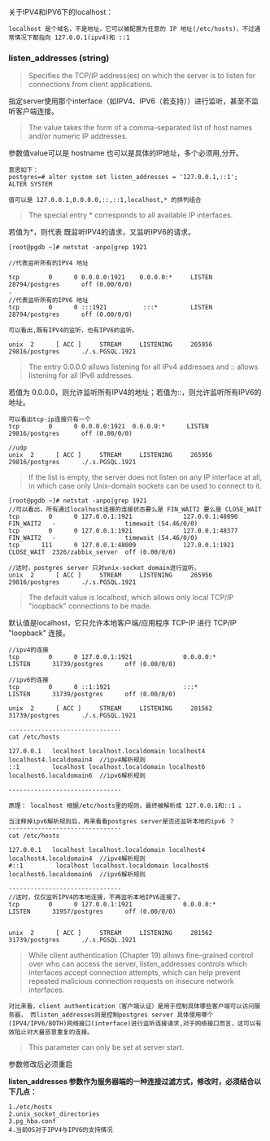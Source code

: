 关于IPV4和IPV6下的localhost：

`localhost 是个域名，不是地址，它可以被配置为任意的 IP 地址(/etc/hosts)，不过通常情况下都指向 127.0.0.1(ipv4)和 ::1`

### listen_addresses (string)



>Specifies the TCP/IP address(es) on which the server is to listen for connections from client applications. 

指定server使用那个interface（如IPV4、IPV6（若支持））进行监听，甚至不监听客户端连接。

>The value takes the form of a comma-separated list of host names and/or numeric IP addresses.

参数值value可以是 hostname 也可以是具体的IP地址，多个必须用,分开。

```
意思如下：
postgres=# alter system set listen_addresses = '127.0.0.1,::1';
ALTER SYSTEM

值可以是 127.0.0.1,0.0.0.0,::,::1,localhost,* 的排列组合
```


>The special entry * corresponds to all available IP interfaces. 

若值为*，则代表 既监听IPV4的请求，又监听IPV6的请求。

```
[root@pgdb ~]# netstat -anpo|grep 1921

//代表监听所有的IPV4 地址

tcp        0      0 0.0.0.0:1921    0.0.0.0:*     LISTEN      28794/postgres      off (0.00/0/0)
.
//代表监听所有的IPV6 地址
tcp        0      0 :::1921          :::*         LISTEN      28794/postgres      off (0.00/0/0)

可以看出,既有IPV4的监听，也有IPV6的监听。

unix  2      [ ACC ]     STREAM     LISTENING     265956 29816/postgres      ./.s.PGSQL.1921
```

>The entry 0.0.0.0 allows listening for all IPv4 addresses and :: allows listening for all IPv6 addresses.

若值为 0.0.0.0，则允许监听所有IPV4的地址；若值为::，则允许监听所有IPV6的地址。

```
可以看出tcp-ip连接只有一个
tcp        0      0 0.0.0.0:1921  0.0.0.0:*      LISTEN      29816/postgres      off (0.00/0/0)

//udp
unix  2      [ ACC ]     STREAM     LISTENING     265956 29816/postgres      ./.s.PGSQL.1921
```


>If the list is empty, the server does not listen on any IP interface at all, in which case only Unix-domain sockets can be used to connect to it.

```
[root@pgdb ~]# netstat -anpo|grep 1921
//可以看出，所有通过localhost连接的连接状态要么是 FIN_WAIT2 要么是 CLOSE_WAIT
tcp        0      0 127.0.0.1:1921              127.0.0.1:48090             FIN_WAIT2   -                   timewait (54.46/0/0)
tcp        0      0 127.0.0.1:1921              127.0.0.1:48377             FIN_WAIT2   -                   timewait (54.46/0/0)
tcp      111      0 127.0.0.1:48009             127.0.0.1:1921              CLOSE_WAIT  2326/zabbix_server  off (0.00/0/0)

//这时，postgres server 只对unix-socket domain进行监听。
unix  2      [ ACC ]     STREAM     LISTENING     265956 29816/postgres      ./.s.PGSQL.1921
```

>The default value is localhost, which allows only local TCP/IP "loopback" connections to be made. 

默认值是localhost，它只允许本地客户端/应用程序 TCP-IP 进行 TCP/IP "loopback" 连接。

```
//ipv4的连接
tcp        0      0 127.0.0.1:1921              0.0.0.0:*                   LISTEN      31739/postgres      off (0.00/0/0)

//ipv6的连接
tcp        0      0 ::1:1921                    :::*                        LISTEN      31739/postgres      off (0.00/0/0)

unix  2      [ ACC ]     STREAM     LISTENING     281562 31739/postgres      ./.s.PGSQL.1921

-------------------------------
cat /etc/hosts

127.0.0.1   localhost localhost.localdomain localhost4 localhost4.localdomain4  //ipv4解析规则
::1         localhost localhost.localdomain localhost6 localhost6.localdomain6  //ipv6解析规则

-------------------------------

原理： localhost 根据/etc/hosts里的规则，最终被解析成 127.0.0.1和::1 。

当注释掉ipv6解析规则后，再来看看postgres server是否还监听本地的ipv6 ？
-------------------------------
cat /etc/hosts

127.0.0.1   localhost localhost.localdomain localhost4 localhost4.localdomain4  //ipv4解析规则
#::1         localhost localhost.localdomain localhost6 localhost6.localdomain6  //ipv6解析规则

-------------------------------
//这时，仅仅监听IPV4的本地连接，不再监听本地IPV6连接了。
tcp        0      0 127.0.0.1:1921              0.0.0.0:*                   LISTEN      31957/postgres      off (0.00/0/0)


unix  2      [ ACC ]     STREAM     LISTENING     281562 31739/postgres      ./.s.PGSQL.1921
```

>While client authentication (Chapter 19) allows fine-grained control over who can access the server, 
listen_addresses controls which interfaces accept connection attempts, which can help prevent repeated malicious connection requests on insecure network interfaces. 

`对比来看，client authentication（客户端认证）是用于控制具体哪些客户端可以访问服务器，
而listen_addresses则是控制postgres server 具体使用哪个(IPV4/IPV6/BOTH)网络接口(interface)进行监听连接请求,对于网络接口而言，这可以有效阻止对大量恶意重复的连接。`


>This parameter can only be set at server start.

参数修改后必须重启


**listen_addresses 参数作为服务器端的一种连接过滤方式，修改时，必须结合以下几点：**


    1./etc/hosts
    2.unix_socket_directories
    3.pg_hba.conf
    4.当前OS对于IPV4与IPV6的支持情况



